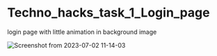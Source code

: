 # Techno_hacks_task_1_Login_page
login page with little animation in background image

![Screenshot from 2023-07-02 11-14-03](https://github.com/psychovaibh/Techno_hacks_task_1_Login_page/assets/72730301/0b047f3d-8d18-4b83-8f5c-32b0cd259a9a)
